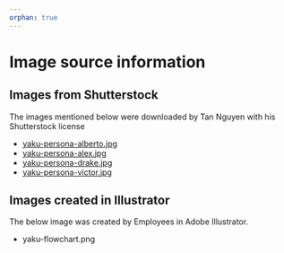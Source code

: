 ```yaml
---
orphan: true
---
```

# Image source information

## Images from Shutterstock

The images mentioned below were downloaded by Tan Nguyen with his Shutterstock license

- [yaku-persona-alberto.jpg](https://www.shutterstock.com/de/image-photo/middle-age-handsome-greyhaired-business-man-1920287759)
- [yaku-persona-alex.jpg](https://www.shutterstock.com/de/image-photo/girl-smartworking-her-home-secretary-working-1690108951)
- [yaku-persona-drake.jpg](https://www.shutterstock.com/de/image-photo/modern-office-portrait-stylish-hispanic-businessman-2101929370)
- [yaku-persona-victor.jpg](https://www.shutterstock.com/de/image-photo/portrait-smart-young-kazakh-man-glasses-1493274899)

## Images created in Illustrator

The below image was created by Employees in Adobe Illustrator.

- yaku-flowchart.png
